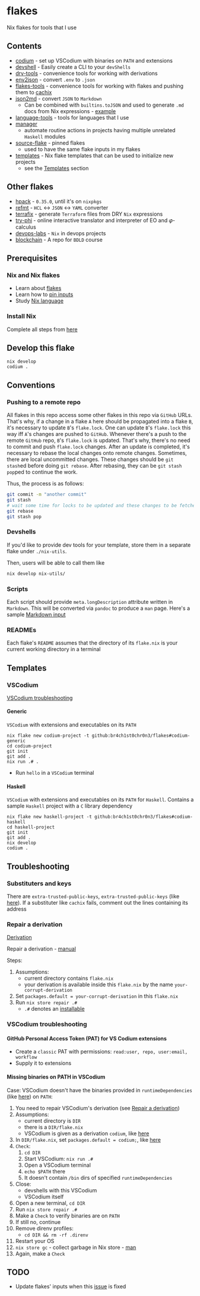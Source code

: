 # flakes

Nix flakes for tools that I use

## Contents

- [codium](./codium/README.md) - set up VSCodium with binaries on `PATH` and extensions
- [devshell](./devshell/README.md) - Easily create a CLI to your `devShells`
- [drv-tools](./drv-tools/flake.nix) - convenience tools for working with derivations
- [env2json](./env2json/README.md) - convert `.env` to `.json`
- [flakes-tools](./flakes-tools/flake.nix) - convenience tools for working with flakes and pushing them to [cachix](https://www.cachix.org/)
- [json2md](./json2md/README.md) - convert `JSON` to `Markdown`
  - Can be combined with `builtins.toJSON` and used to generate `.md` docs from Nix expressions - [example](https://github.com/br4ch1st0chr0n3/devops-labs/blob/0ae9881ab58b99f114aaf21cb5cad85f2ce37e40/.nix/write-configs.nix#L26)
- [language-tools](./flakes-tools) - tools for languages that I use
- [manager](./manager/README.md)
  - automate routine actions in projects having multiple unrelated `Haskell` modules
- [source-flake](./source-flake/) - pinned flakes
  - used to have the same flake inputs in my flakes
- [templates](./templates/) - Nix flake templates that can be used to initialize new projects
  - see the [Templates](#templates) section

## Other flakes

- [hpack](https://github.com/br4ch1st0chr0n3/hpack) - `0.35.0`, until it's on `nixpkgs`
- [refmt](https://github.com/br4ch1st0chr0n3/refmt) - `HCL` <-> `JSON` <-> `YAML` converter
- [terrafix](https://github.com/br4ch1st0chr0n3/terrafix) - generate `Terraform` files from DRY `Nix` expressions
- [try-phi](https://github.com/objectionary/try-phi) - online interactive translator and interpreter of EO and 𝜑-calculus
- [devops-labs](https://github.com/br4ch1st0chr0n3/devops-labs) - `Nix` in devops projects
- [blockchain](https://github.com/br4ch1st0chr0n3/blockchain) - A repo for `BDLD` course

## Prerequisites

### Nix and Nix flakes

- Learn about [flakes](https://github.com/br4ch1st0chr0n3/the-little-things#flakes)
- Learn how to [pin inputs](https://nixos.org/manual/nix/unstable/command-ref/new-cli/nix3-flake.html#flake-references)
- Study [Nix language](https://nixos.wiki/wiki/Overview_of_the_Nix_Language)

### Install Nix

Complete all steps from [here](README/InstallNix.md)

## Develop this flake

```console
nix develop
codium .
```

## Conventions

### Pushing to a remote repo

All flakes in this repo access some other flakes in this repo via `GitHub` URLs.
That's why, if a change in a flake `A` here should be propagated into a flake `B`, it's necessary to update `B`'s `flake.lock`.
One can update `B`'s `flake.lock` this way iff `A`'s changes are pushed to `GitHub`.
Whenever there's a push to the remote `GitHub` repo, `B`'s `flake.lock` is updated.
That's why, there's no need to commit and push `flake.lock` changes.
After an update is completed, it's necessary to rebase the local changes onto remote changes.
Sometimes, there are local uncommitted changes.
These changes should be `git stash`ed before doing `git rebase`.
After rebasing, they can be `git stash pop`ped to continue the work.

Thus, the process is as follows:

```sh
git commit -m "another commit"
git stash
# wait some time for locks to be updated and these changes to be fetched
git rebase
git stash pop
```

### Devshells

If you'd like to provide dev tools for your template, store them in a separate flake under `./nix-utils`.

Then, users will be able to call them like

```sh
nix develop nix-utils/
```

### Scripts

Each script should provide `meta.longDescription` attribute written in `Markdown`.
This will be converted via `pandoc` to produce a `man` page.
Here's a sample [Markdown input](https://pandoc.org/demo/pandoc.1.md)

### READMEs

Each flake's `README` assumes that the directory of its `flake.nix` is your current working directory in a terminal

## Templates

### VSCodium

[VSCodium troubleshooting](#vscodium-troubleshooting)

#### Generic

`VSCodium` with extensions and executables on its `PATH`

   ```console
   nix flake new codium-project -t github:br4ch1st0chr0n3/flakes#codium-generic
   cd codium-project
   git init
   git add .
   nix run .# .
   ```

- Run `hello` in a `VSCodium` terminal

#### Haskell

`VSCodium` with extensions and executables on its `PATH` for `Haskell`.
Contains a sample `Haskell` project with a `C` library dependency

   ```console
   nix flake new haskell-project -t github:br4ch1st0chr0n3/flakes#codium-haskell
   cd haskell-project
   git init
   git add .
   nix develop
   codium .
   ```

## Troubleshooting

### Substituters and keys

There are `extra-trusted-public-keys`, `extra-trusted-public-keys` (like [here](https://github.com/br4ch1st0chr0n3/flakes/blob/7bd58c9cf9708714c29dadd615d85d22ded485ae/flake.nix#L112)). If a substituter like `cachix` fails, comment out the lines containing its address

### Repair a derivation

[Derivation](https://nixos.org/manual/nix/unstable/language/derivations.html?highlight=derivation#derivations)

Repair a derivation - [manual](https://nixos.org/manual/nix/stable/command-ref/new-cli/nix3-store-repair.html)

Steps:

   1. Assumptions:
      - current directory contains `flake.nix`
      - your derivation is available inside this `flake.nix` by the name `your-corrupt-derivation`
   1. Set `packages.default = your-corrupt-derivation` in this `flake.nix`
   1. Run `nix store repair .#`
      - `.#` denotes an [installable](https://nixos.org/manual/nix/stable/command-ref/new-cli/nix.html?highlight=installable#installables)

<!-- don't change the heading -->
### VSCodium troubleshooting

#### GitHub Personal Access Token (PAT) for VS Codium extensions

- Create a `classic` PAT with permissions: `read:user, repo, user:email, workflow`
- Supply it to extensions

#### Missing binaries on PATH in VSCodium

Case: VSCodium doesn't have the binaries provided in `runtimeDependencies` (like [here](https://github.com/br4ch1st0chr0n3/flakes/blob/7bab5d96658007f5ad0c72ec7805b5b4eb5a83dd/templates/codium/generic/flake.nix#L33)) on `PATH`:

   1. You need to repair VSCodium's derivation (see [Repair a derivation](#repair-a-derivation))
   1. Assumptions:
      - current directory is `DIR`
      - there is a `DIR/flake.nix`
      - VSCodium is given as a derivation `codium`, like [here](https://github.com/br4ch1st0chr0n3/flakes/blob/53b2e4d8bb5fb34c50da1b45f06622bffdb9b7bf/templates/codium/generic/flake.nix#L25)
   1. In `DIR/flake.nix`, set `packages.default = codium;`, like [here](https://github.com/br4ch1st0chr0n3/flakes/blob/53b2e4d8bb5fb34c50da1b45f06622bffdb9b7bf/templates/codium/generic/flake.nix#L37)
   1. `Check`:
      1. `cd DIR`
      1. Start VSCodium: `nix run .#`
      1. Open a VSCodium terminal
      1. `echo $PATH` there
      1. It doesn't contain `/bin` dirs of specified `runtimeDependencies`
   1. Close:
      - devshells with this VSCodium
      - VSCodium itself
   1. Open a new terminal, `cd DIR`
   1. Run `nix store repair .#`
   1. Make a `Check` to verify binaries are on `PATH`
   1. If still no, continue
   1. Remove direnv profiles:
      - `cd DIR && rm -rf .direnv`
   1. Restart your OS
   1. `nix store gc` - collect garbage in Nix store - [man](https://nixos.org/manual/nix/unstable/command-ref/new-cli/nix3-store-gc.html)
   1. Again, make a `Check`

## TODO

<!-- TODO -->
- Update flakes' inputs when this [issue](https://github.com/NixOS/nix/issues/5790#issuecomment-1315831247) is fixed
